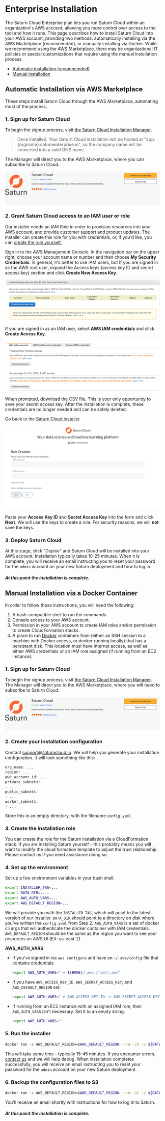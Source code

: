 # Enterprise Installation

The Saturn Cloud Enterprise plan lets you run Saturn Cloud within an organization's AWS account, allowing you more control over access to the tool and how it runs. This page describes how to install Saturn Cloud into your AWS account, providing two methods: automatically installing via the AWS Marketplace (recommended), or manually installing via Docker. While we recommend using the AWS Marketplace, there may be organizational IT policies or special customizations that require using the manual installation process.

<ul class="nav nav-tabs" id="myTab" role="tablist">
  <li class="nav-item mb-0">
    <a class="nav-link active" id="automatic-tab" data-toggle="tab" href="#automatic" role="tab" aria-controls="automatic" aria-selected="true">Automatic installation (recommended)</a>
  </li>
  <li class="nav-item mb-0">
    <a class="nav-link" id="manual-tab" data-toggle="tab" href="#manual" role="tab" aria-controls="manual" aria-selected="false">Manual installation</a>
  </li>
</ul>
<div class="tab-content" id="myTabContent">
<div class="tab-pane fade show active p-2" id="automatic" role="tabpanel" aria-labelledby="automatic-tab">

## Automatic Installation via AWS Marketplace

These steps install Saturn Cloud through the AWS Marketplace, automating most of the process.

### 1. Sign up for Saturn Cloud

To begin the signup process, visit <a href="https://manager.aws.saturnenterprise.io/register" target='_blank' rel='noopener'>the Saturn Cloud Installation Manager</a>.

> Once installed, Your Saturn Cloud installation will be hosted at "app.{orgname}.saturnenterprise.io", so the company name will be converted into a valid DNS name.

The Manager will direct you to the AWS Marketplace, where you can subscribe to Saturn Cloud.

<img src="/images/docs/aws-marketplace.png" alt="Screenshot of signup in AWS Marketplace for Saturn Cloud" class="doc-image"/>

### 2. Grant Saturn Cloud access to an IAM user or role
<span id="create-role"></span>
Our installer needs an IAM Role in order to provision resources into your AWS account, and provide customer support and product updates. The installer can create this role for you with credentials, or, if you'd like, you can [create the role yourself.](<docs/Enterprise/advanced_enterprise.md>)

Sign in to the AWS Management Console. In the navigation bar on the upper right, choose your account name or number and then choose **My Security Credentials**. In general, it's better to use IAM users, but If you are signed in as the AWS root user,  expand the Access keys (access key ID and secret access key) section and click **Create New Access Key**.

<img src="/images/docs/root-access-key.png" alt="Screenshot of AWS management console Access Keys page" class="doc-image"/>

If you are signed in as an IAM user, select **AWS IAM credentials** and click **Create Access Key**.

<img src="/images/docs/iam-access-key.png" alt="Screenshot of AWS management console IAM credentials tab" class="doc-image"/>

When prompted, download the CSV file. This is your only opportunity to save your secret access key. After the installation is complete, these credentials are no longer needed and can be safely deleted.

Go back to the <a href="https://manager.aws.saturnenterprise.io/role/creator/saturn" target='_blank' rel='noopener'>Saturn Cloud installer</a>.

<img src="/images/docs/give-us-keys.png" alt="Screenshot of Saturn Cloud installer page asking for IAM credentials" class="doc-image"/>

Paste your **Access Key ID** and **Secret Access Key** into the form and click **Next**. We will use the keys to create a role.  For security reasons, we will **not** save the keys.

### 3. Deploy Saturn Cloud

At this stage, click "Deploy" and Saturn Cloud will be installed into your AWS account. Installation typically takes 10-25 minutes. When it is complete, you will receive an email instructing you to reset your password for the `admin` account on your new Saturn deployment and how to log in.

<h5 class="text-primary"><b>At this point the installation is complete.</b></h5>

</div>
<div class="tab-pane fade p-2" id="manual" role="tabpanel" aria-labelledby="manual-tab">

## Manual Installation via a Docker Container

In order to follow these instructions, you will need the following:

1. A bash-compatible shell to run the commands.
2. Console access to your AWS account.
3. Permission in your AWS account to create IAM roles and/or permission to create CloudFormation stacks.
4. A place to run [Docker](https://www.docker.com/) containers from (either an SSH session to a machine with Docker access, or docker running locally) that has a persistent disk. This location must have internet access, as well as either AWS credentials or an IAM role assigned (if running from an EC2 instance).

### 1. Sign up for Saturn Cloud

To begin the signup process, visit <a href="https://manager.aws.saturnenterprise.io/register" target='_blank' rel='noopener'>the Saturn Cloud Installation Manager</a>. The Manager will direct you to the AWS Marketplace, where you will need to subscribe to Saturn Cloud.

<img src="/images/docs/aws-marketplace.png" alt="Screenshot of signup in AWS Marketplace for Saturn Cloud" class="doc-image"/>

### 2. Create your installation configuration

Contact support@saturncloud.io. We will help you generate your installation configuration. It will look something like this:

```
org_name: ...
region: ...
aws_account_id: ...
private_subnets:
- ...
public_subnets:
- ...
worker_subnets:
- ...
```

Store this in an empty directory, with the filename `config.yaml`

### 3. Create the installation role

You can create the role for the Saturn installation via a CloudFormation stack. If you are installing Saturn yourself - this probably means you will want to modify the cloud formation template to adjust the trust relationship. Please contact us if you need assistance doing so.

### 4. Set up the environment

Set up a few environment variables in your bash shell.


```sh
export INSTALLER_TAG=...
export DATA_DIR=....
export AWS_AUTH_VARS=...
export AWS_DEFAULT_REGION=...
```

We will provide you with the `INSTALLER_TAG`, which will point to the latest version of our Installer. `DATA_DIR` should point to a directory on disk where you've written the `config.yaml` from Step 2. `AWS_AUTH_VARS` is a set of docker cli args that will authenticate the docker container with IAM credentials. `AWS_DEFAULT_REGION` should be the same as the region you want to see your resources on AWS UI (EX: us-east-2).

**AWS_AUTH_VARS**

- If you've signed in via `aws configure` and have an `~/.aws/config` file that contains credentials:

    ```sh
    export AWS_AUTH_VARS="-v ${HOME}/.aws:/root/.aws"
    ```

- If you have `AWS_ACCESS_KEY_ID`, `AWS_SECRET_ACCESS_KEY`, and `AWS_DEFAULT_REGION` set:
    ```sh
    export AWS_AUTH_VARS="-e AWS_ACCESS_KEY_ID -e AWS_SECRET_ACCESS_KEY -e AWS_DEFAULT_REGION"
    ```
-  If running from an EC2 instance with an assigned IAM role, then `AWS_AUTH_VARS` isn't necessary. Set it to an empty string.
    ```sh
    export AWS_AUTH_VARS=""
    ```

### 5. Run the installer

```sh
docker run -e AWS_DEFAULT_REGION=$AWS_DEFAULT_REGION --rm -it -v ${DATA_DIR}:/sdata ${AWS_AUTH_VARS} saturncloud/saturn-aws:${INSTALLER_TAG} python saturn_aws/scripts/main.py install
```

This will take some time - typically 15-45 minutes. If you encounter errors, [contact us](/docs/reporting-problems/) and we will help debug. When installation completes successfully, you will receive an email instructing you to reset your password for the `admin` account on your new Saturn deployment.

### 6. Backup the configuration files to S3

```sh
docker run -e AWS_DEFAULT_REGION=$AWS_DEFAULT_REGION --rm -it -v ${DATA_DIR}:/sdata ${AWS_AUTH_VARS} saturncloud/saturn-aws:${INSTALLER_TAG} python saturn_aws/scripts/main.py backup
```

You'll receive an email shortly with instructions for how to log in to Saturn.

<h5 class="text-primary"><b>At this point the installation is complete.</b></h5>

</div>
</div>
